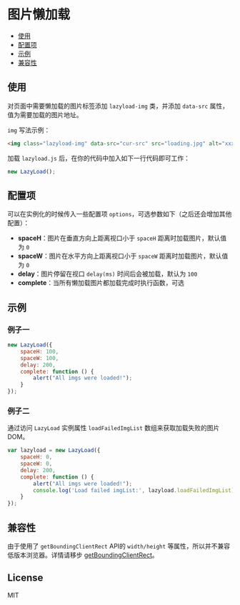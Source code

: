 # 图片懒加载
* [使用](https://github.com/hanrenguang/lazyload#使用)
* [配置项](https://github.com/hanrenguang/lazyload#配置项)
* [示例](https://github.com/hanrenguang/lazyload#示例)
* [兼容性](https://github.com/hanrenguang/lazyload#兼容性)

## 使用

对页面中需要懒加载的图片标签添加 `lazyload-img` 类，并添加 `data-src` 属性，值为需要加载的图片地址。

`img` 写法示例：

```HTML
<img class="lazyload-img" data-src="cur-src" src="loading.jpg" alt="xxx">
```

加载 `lazyload.js` 后，在你的代码中加入如下一行代码即可工作：

```javascript
new LazyLoad();
```

## 配置项

可以在实例化的时候传入一些配置项 `options`，可选参数如下（之后还会增加其他配置）：  
- **spaceH**：图片在垂直方向上距离视口小于 `spaceH` 距离时加载图片，默认值为 `0`
- **spaceW**：图片在水平方向上距离视口小于 `spaceW` 距离时加载图片，默认值为 `0`
- **delay**：图片停留在视口 `delay(ms)` 时间后会被加载，默认为 `100`
- **complete**：当所有懒加载图片都加载完成时执行函数，可选

## 示例
### 例子一
```javascript
new LazyLoad({
    spaceH: 100,
    spaceW: 100,
    delay: 200,
    complete: function () {
        alert("All imgs were loaded!");
    }
});
```

### 例子二
通过访问 `LazyLoad` 实例属性 `loadFailedImgList` 数组来获取加载失败的图片DOM。
```javascript
var lazyload = new LazyLoad({
    spaceH: 0,
    spaceW: 0,
    delay: 200,
    complete: function () {
        alert("All imgs were loaded!");
        console.log('Load failed imgList:', lazyload.loadFailedImgList);
    }
});
```

## 兼容性

由于使用了 `getBoundingClientRect` API的 `width/height` 等属性，所以并不兼容低版本浏览器。详情请移步 [getBoundingClientRect](https://developer.mozilla.org/zh-CN/docs/Web/API/Element/getBoundingClientRect)。

## License

MIT

